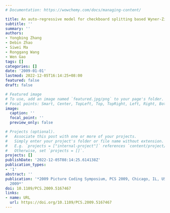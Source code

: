 ```yaml
---
# Documentation: https://wowchemy.com/docs/managing-content/

title: An auto-regressive model for checkboard splitting based Wyner-Ziv coding
subtitle: ''
summary: ''
authors:
- Yongbing Zhang
- Debin Zhao
- Siwei Ma
- Ronggang Wang
- Wen Gao
tags: []
categories: []
date: '2009-01-01'
lastmod: 2022-12-05T16:14:25+08:00
featured: false
draft: false

# Featured image
# To use, add an image named `featured.jpg/png` to your page's folder.
# Focal points: Smart, Center, TopLeft, Top, TopRight, Left, Right, BottomLeft, Bottom, BottomRight.
image:
  caption: ''
  focal_point: ''
  preview_only: false

# Projects (optional).
#   Associate this post with one or more of your projects.
#   Simply enter your project's folder or file name without extension.
#   E.g. `projects = ["internal-project"]` references `content/project/deep-learning/index.md`.
#   Otherwise, set `projects = []`.
projects: []
publishDate: '2022-12-05T08:14:25.614138Z'
publication_types:
- '1'
abstract: ''
publication: '*2009 Picture Coding Symposium, PCS 2009, Chicago, IL, USA, May 6-8,
  2009*'
doi: 10.1109/PCS.2009.5167467
links:
- name: URL
  url: https://doi.org/10.1109/PCS.2009.5167467
---
```

